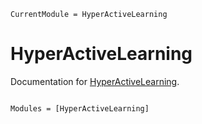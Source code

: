 ```@meta
CurrentModule = HyperActiveLearning
```

# HyperActiveLearning

Documentation for [HyperActiveLearning](https://github.com/cortner/HyperActiveLearning.jl).

```@index
```

```@autodocs
Modules = [HyperActiveLearning]
```
